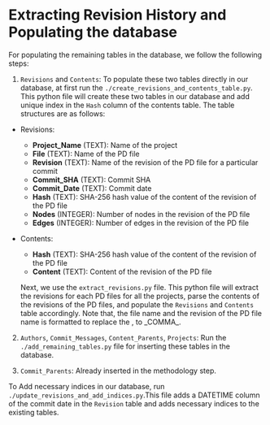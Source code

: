 # Extracting Revision History and Populating the database

For populating the remaining tables in the database, we follow the following steps:

1. `Revisions` and `Contents`: To populate these two tables directly in our database, at first run the `./create_revisions_and_contents_table.py`. This python file will create these two tables in our database and add unique index in the `Hash` column of the contents table. The table structures are as follows:

- Revisions:
    - **Project_Name** (TEXT): Name of the project
    - **File** (TEXT): Name of the PD file
    - **Revision** (TEXT): Name of the revision of the PD file for a particular commit
    - **Commit_SHA** (TEXT): Commit SHA
    - **Commit_Date** (TEXT): Commit date
    - **Hash** (TEXT): SHA-256 hash value of the content of the revision of the PD file
    - **Nodes** (INTEGER): Number of nodes in the revision of the PD file
    - **Edges** (INTEGER): Number of edges in the revision of the PD file

- Contents:
    - **Hash** (TEXT): SHA-256 hash value of the content of the revision of the PD file
    - **Content** (TEXT): Content of the revision of the PD file

    Next, we use the `extract_revisions.py` file. This python file will extract the revisions for each PD files for all the projects, parse the contents of the revisions of the PD files, and populate the `Revisions` and `Contents` table accordingly. Note that, the file name and the revision of the PD file name is formatted to replace the , to \_COMMA\_.

2. `Authors`, `Commit_Messages`, `Content_Parents`, `Projects`: Run the `./add_remaining_tables.py` file for inserting these tables in the database.

3. `Commit_Parents`: Already inserted in the methodology step.

To Add necessary indices in our database, run `./update_revisions_and_add_indices.py`.This file adds a DATETIME column of the commit date in the `Revision` table and adds necessary indices to the existing tables.
